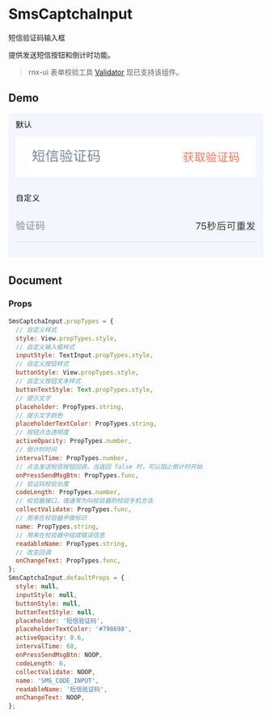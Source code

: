 # SmsCaptchaInput

短信验证码输入框

提供发送短信按钮和倒计时功能。

> rnx-ui 表单校验工具 [Validator](https://github.com/dragonwong/rnx-ui/tree/master/util/Validator) 现已支持该组件。

## Demo

![](demo.png)

## Document

### Props

```js
SmsCaptchaInput.propTypes = {
  // 自定义样式
  style: View.propTypes.style,
  // 自定义输入框样式
  inputStyle: TextInput.propTypes.style,
  // 自定义按钮样式
  buttonStyle: View.propTypes.style,
  // 自定义按钮文本样式
  buttonTextStyle: Text.propTypes.style,
  // 提示文字
  placeholder: PropTypes.string,
  // 提示文字颜色
  placeholderTextColor: PropTypes.string,
  // 按钮点击透明度
  activeOpacity: PropTypes.number,
  // 倒计时时间
  intervalTime: PropTypes.number,
  // 点击发送短信按钮回调，当返回 false 时，可以阻止倒计时开始
  onPressSendMsgBtn: PropTypes.func,
  // 验证码校验长度
  codeLength: PropTypes.number,
  // 校验器接口，值通常为叫校验器的校验手机方法
  collectValidate: PropTypes.func,
  // 用来在校验器中做标识
  name: PropTypes.string,
  // 用来在校验器中组成错误信息
  readableName: PropTypes.string,
  // 改变回调
  onChangeText: PropTypes.func,
};
SmsCaptchaInput.defaultProps = {
  style: null,
  inputStyle: null,
  buttonStyle: null,
  buttonTextStyle: null,
  placeholder: '短信验证码',
  placeholderTextColor: '#798698',
  activeOpacity: 0.6,
  intervalTime: 60,
  onPressSendMsgBtn: NOOP,
  codeLength: 6,
  collectValidate: NOOP,
  name: 'SMS_CODE_INPUT',
  readableName: '短信验证码',
  onChangeText: NOOP,
};
```
